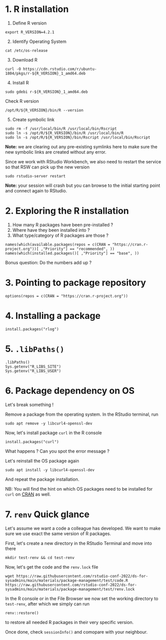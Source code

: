 # 1. R installation

1. Define R version 

```
export R_VERSION=4.2.1
```

2. Identify Operating System

```
cat /etc/os-release
```

3. Download R 

```
curl -O https://cdn.rstudio.com/r/ubuntu-1804/pkgs/r-${R_VERSION}_1_amd64.deb
```

4. Install R 

```
sudo gdebi r-${R_VERSION}_1_amd64.deb
```

Check R version 
```
/opt/R/${R_VERSION}/bin/R --version
```

5. Create symbolic link

```
sudo rm -f /usr/local/bin/R /usr/local/bin/Rscript
sudo ln -s /opt/R/${R_VERSION}/bin/R /usr/local/bin/R
sudo ln -s /opt/R/${R_VERSION}/bin/Rscript /usr/local/bin/Rscript
```
**Note:** we are clearing out any pre-existing symlinks here to make sure the new symbolic links are created without any error.

Since we work with RStudio Workbench, we also need to restart the service so that RSW can pick up the new version

```
sudo rstudio-server restart
```
**Note:** your session will crash but you can browse to the initial starting point and connect again to RStudio. 


# 2. Exploring the R installation 

1. How many R packages have been pre-installed ? 
2. Where have they been installed into ? 
2. What type/category of R packages are those ? 

```
names(which(available.packages(repos = c(CRAN = "https://cran.r-project.org"))[ ,"Priority"] == "recommended", ))
names(which(installed.packages()[ ,"Priority"] == "base", ))
```

Bonus question: Do the numbers add up ? 

# 3. Pointing to package repository

```
options(repos = c(CRAN = "https://cran.r-project.org"))
```

# 4. Installing a package

```
install.packages("rlog")
```

# 5. `.libPaths()`

```
.libPaths()
Sys.getenv("R_LIBS_SITE")
Sys.getenv("R_LIBS_USER")
```

# 6. Package dependency on OS

Let's break something !

Remove a package from the operating system. In the RStudio terminal, run

```
sudo apt remove -y libcurl4-openssl-dev
```

Now, let's install package `curl` in the R console

```
install.packages("curl")
```

What happens ? Can you spot the error message ? 

Let's reinstall the OS package again

```
sudo apt install -y libcurl4-openssl-dev
```

And repeat the package installation.

NB: You will find the hint on which OS packages need to be installed for `curl` on [CRAN](https://cran.r-project.org/web/packages/curl/index.html) as well. 

# 7. `renv` Quick glance

Let's assume we want a code a colleague has developed. We want to make sure we use exact the same version of R packages. 

First, let's create a new directory in the RStudio Terminal and move into there

```
mkdir test-renv && cd test-renv
```

Now, let's get the code and the `renv.lock` file

```
wget https://raw.githubusercontent.com/rstudio-conf-2022/ds-for-sysadmins/main/materials/package-management/test/code.R
https://raw.githubusercontent.com/rstudio-conf-2022/ds-for-sysadmins/main/materials/package-management/test/renv.lock
```

In the R console or in the File Browser we now set the working directory to `test-renv`, after which we simply can run 

```
renv::restore()
```

to restore all needed R packages in their very specific version.

Once done, check `sessionInfo()` and comopare with your neighbour. 
